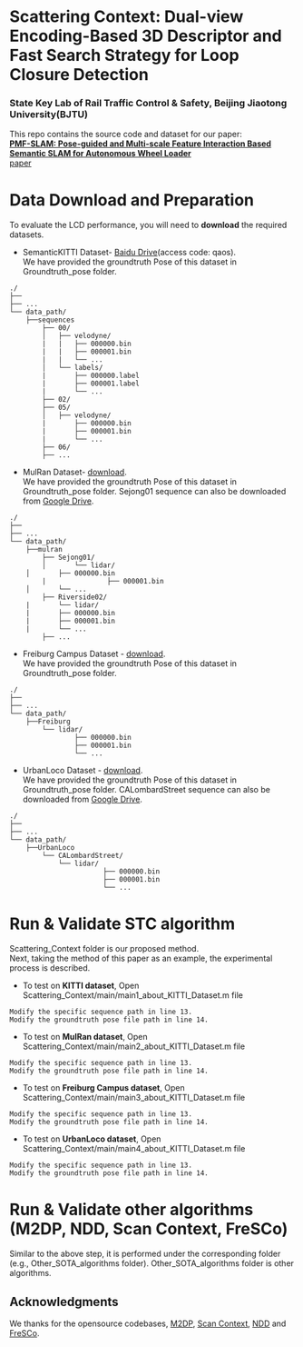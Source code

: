 # Scattering Context: Dual-view Encoding-Based 3D Descriptor and Fast Search Strategy for Loop Closure Detection
### State Key Lab of Rail Traffic Control & Safety, Beijing Jiaotong University(BJTU)
This repo contains the source code and dataset for our paper:
<br>
[**PMF-SLAM: Pose-guided and Multi-scale Feature Interaction Based Semantic SLAM for Autonomous Wheel Loader**](https://ieeexplore.ieee.org/document/10405860/)
<br>
[paper](https://github.com/haroldgt/ScatteringContext/edit/main/README.md)

# Data Download and Preparation
To evaluate the LCD performance, you will need to **download** the required datasets.

- SemanticKITTI Dataset- [Baidu Drive](https://pan.baidu.com/s/1LL2LItLEQpOt4HLWodTpWQ?pwd=qaos)(access code: qaos).
<br> We have provided the groundtruth Pose of this dataset in Groundtruth_pose folder.
```
./
├── 
├── ...
└── data_path/
    ├──sequences
        ├── 00/          
        │   ├── velodyne/	
        |   |	├── 000000.bin
        |   |	├── 000001.bin
        |   |	└── ...
        │   └── labels/ 
        |       ├── 000000.label
        |       ├── 000001.label
        |       └── ...
        ├── 02/ 
        ├── 05/ 
        │   ├── velodyne/	
        |    	├── 000000.bin
        |    	├── 000001.bin
        |    	└── ...
        ├── 06/
        ├── ...

```
- MulRan Dataset- [download](https://sites.google.com/view/mulran-pr/home).
<br> We have provided the groundtruth Pose of this dataset in Groundtruth_pose folder. Sejong01 sequence can also be downloaded from [Google Drive](https://drive.google.com/file/d/17Lo-fgDgkeLxDTVdY-Sn7pj0xoeCL9nE/view?usp=sharing).
```
./
├── 
├── ...
└── data_path/
    ├──mulran
        ├── Sejong01/      
        │   	└── lidar/
	│		├── 000000.bin          
        |               ├── 000001.bin
	│		└── ...
        ├── Riverside02/
	|   	└── lidar/
	|		├── 000000.bin          
	|		├── 000001.bin
	|		└── ...
        ├── ...
```
- Freiburg Campus Dataset - [download](https://drive.google.com/file/d/1eJFcMEEcNQynoNqeYoyBIZi0I4Gs1mH6/view?usp=sharing).
<br> We have provided the groundtruth Pose of this dataset in Groundtruth_pose folder.
```
./
├── 
├── ...
└── data_path/
    ├──Freiburg
        └── lidar/   	
            	├── 000000.bin
                ├── 000001.bin
            	└── ...
```
- UrbanLoco Dataset - [download](https://github.com/weisongwen/UrbanLoco).
<br> We have provided the groundtruth Pose of this dataset in Groundtruth_pose folder. CALombardStreet sequence can also be downloaded from [Google Drive](https://drive.google.com/file/d/1-av6k8BvpDnchmYWyNnlD4foK5D2vCEe/view?usp=sharing).
```
./
├── 
├── ...
└── data_path/
    ├──UrbanLoco
        └── CALombardStreet/      
           	└── lidar/
                       ├── 000000.bin          
                       ├── 000001.bin
                       └── ...
```

# Run & Validate STC algorithm
Scattering_Context folder is our proposed method. 
<br> Next, taking the method of this paper as an example, the experimental process is described.

- To test on **KITTI dataset**, Open Scattering_Context/main/main1_about_KITTI_Dataset.m file
```
Modify the specific sequence path in line 13.
Modify the groundtruth pose file path in line 14.
```
- To test on **MulRan dataset**, Open Scattering_Context/main/main2_about_KITTI_Dataset.m file
```
Modify the specific sequence path in line 13.
Modify the groundtruth pose file path in line 14.
```
- To test on **Freiburg Campus dataset**, Open Scattering_Context/main/main3_about_KITTI_Dataset.m file
```
Modify the specific sequence path in line 13.
Modify the groundtruth pose file path in line 14.
```
- To test on **UrbanLoco dataset**, Open Scattering_Context/main/main4_about_KITTI_Dataset.m file
```
Modify the specific sequence path in line 13.
Modify the groundtruth pose file path in line 14.
```
# Run & Validate other algorithms (M2DP, NDD, Scan Context, FreSCo)
Similar to the above step, it is performed under the corresponding folder (e.g., Other_SOTA_algorithms folder). Other_SOTA_algorithms folder is other algorithms.

## Acknowledgments
We thanks for the opensource codebases, [M2DP](https://github.com/LiHeUA/M2DP), [Scan Context](https://github.com/asdfghjkl623/scancontext/tree/master/matlab
), [NDD](https://github.com/zhouruihao1001/NDD) and [FreSCo](https://github.com/soytony/FreSCo).
